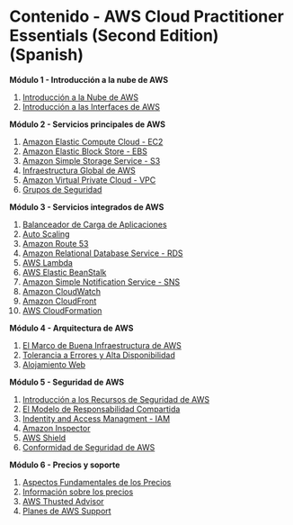# Contenido - AWS Cloud Practitioner Essentials (Second Edition) (Spanish)

**Módulo 1 - Introducción a la nube de AWS**

1. [Introducción a la Nube de AWS](content-md/modulo-001-aws-01.md)
2. [Introducción a las Interfaces de AWS](content-md/modulo-001-aws-02.md)

**Módulo 2 - Servicios principales de AWS**

1. [Amazon Elastic Compute Cloud - EC2](content-md/modulo-002-aws-01.md)
2. [Amazon Elastic Block Store - EBS](content-md/modulo-002-aws-02.md)
3. [Amazon Simple Storage Service - S3](content-md/modulo-002-aws-03.md)
4. [Infraestructura Global de AWS](content-md/modulo-002-aws-04.md)
5. [Amazon Virtual Private Cloud - VPC](content-md/modulo-002-aws-05.md)
6. [Grupos de Seguridad](content-md/modulo-002-aws-06.md)

**Módulo 3 - Servicios integrados de AWS**

1. [Balanceador de Carga de Aplicaciones](content-md/modulo-003-aws-01.md)
2. [Auto Scaling](content-md/modulo-003-aws-02.md)
3. [Amazon Route 53](content-md/modulo-003-aws-03.md)
4. [Amazon Relational Database Service - RDS](content-md/modulo-003-aws-04.md)
5. [AWS Lambda](content-md/modulo-003-aws-05.md)
6. [AWS Elastic BeanStalk](content-md/modulo-003-aws-06.md)
7. [Amazon Simple Notification Service - SNS](content-md/modulo-003-aws-07.md)
8. [Amazon CloudWatch](content-md/modulo-003-aws-08.md)
9. [Amazon CloudFront](content-md/modulo-003-aws-09.md)
10. [AWS CloudFormation](content-md/modulo-003-aws-10.md)

**Módulo 4 - Arquitectura de AWS**

1. [El Marco de Buena Infraestructura de AWS](content-md/modulo-004-aws-01.md)
2. [Tolerancia a Errores y Alta Disponibilidad](content-md/modulo-004-aws-02.md)
3. [Alojamiento Web](content-md/modulo-004-aws-03.md)

**Módulo 5 - Seguridad de AWS** 

1. [Introducción a los Recursos de Seguridad de AWS](content-md/modulo-005-aws-01.md)
2. [El Modelo de Responsabilidad Compartida](content-md/modulo-005-aws-02.md)
3. [Indentity and Access Managment - IAM](content-md/modulo-005-aws-03.md)
4. [Amazon Inspector](content-md/modulo-005-aws-04.md)
5. [AWS Shield](content-md/modulo-005-aws-05.md)
6. [Conformidad de Seguridad de AWS](content-md/modulo-005-aws-06.md)

**Módulo 6 - Precios y soporte**

1. [Aspectos Fundamentales de los Precios](content-md/modulo-006-aws-01.md)
2. [Información sobre los precios](content-md/modulo-006-aws-02.md)
3. [AWS Thusted Advisor](content-md/modulo-006-aws-03.md)
4. [Planes de AWS Support](content-md/modulo-006-aws-04.md)

   